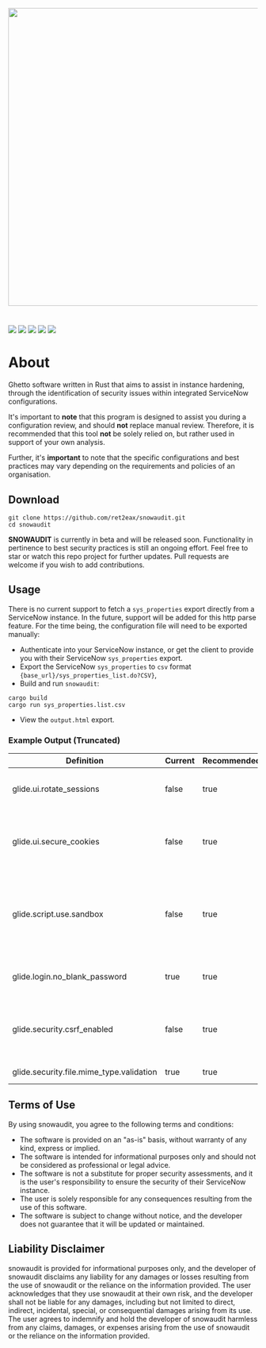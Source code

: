 <!-- other logo colours and schemes
<p align="center">
  <img width="600" src="https://i.postimg.cc/qvY12TPD/snowaudit-v2.png">
</p>

<p align="center">
  <img width="600" src="https://i.postimg.cc/tJdChZhz/snowy-snowauditv2.png">
</p>

<p align="center">
  <img width="600" src="https://i.postimg.cc/L4ZWhzD7/snowy-snowauditv3.png">
</p>

<p align="center">
  <img width="600" src="https://i.postimg.cc/YqXLVyLL/snowy-snowauditv3-1.png">
</p>

<p align="center">
  <img width="600" src="https://i.postimg.cc/nLd0d1YH/snowy-pinksnowaudit.png">
</p>-->


<p align="center">
  <img width="600" src="https://i.postimg.cc/6qyYZ4DM/snowy-snowauditv4.png">
</p>


#
![](https://img.shields.io/github/languages/code-size/ret2eax/snowaudit?style=flat-square)
![](https://img.shields.io/github/stars/ret2eax/snowaudit?style=flat-square)
![](https://img.shields.io/github/watchers/ret2eax/snowaudit?style=flat-square)
![](https://img.shields.io/badge/release%20date-not%20yet%20released-blue?style=flat-square)
![](https://img.shields.io/github/downloads/ret2eax/snowaudit/total?style=flat-square)

# About
 
Ghetto software written in Rust that aims to assist in instance hardening, through the identification of security issues within integrated ServiceNow configurations.

It's important to **note** that this program is designed to assist you during a configuration review, and should **not** replace manual review. Therefore, it is recommended that this tool **not** be solely relied on, but rather used in support of your own analysis.

Further, it's **important** to note that the specific configurations and best practices may vary depending on the requirements and policies of an organisation.

## Download

```
git clone https://github.com/ret2eax/snowaudit.git
cd snowaudit
```

**SNOWAUDIT** is currently in beta and will be released soon. Functionality in pertinence to best security practices is still an ongoing effort. Feel free to star or watch this repo project for further updates. Pull requests are welcome if you wish to add contributions.

## Usage

There is no current support to fetch a `sys_properties` export directly from a ServiceNow instance. In the future, support will be added for this http parse feature. For the time being, the configuration file will need to be exported manually:


* Authenticate into your ServiceNow instance, or get the client to provide you with their ServiceNow `sys_properties` export.
* Export the ServiceNow `sys_properties` to `csv` format `{base_url}/sys_properties_list.do?CSV}`,
* Build and run `snowaudit`:

```
cargo build
cargo run sys_properties.list.csv
```

* View the `output.html` export.

### Example Output (Truncated)

| Definition | Current | Recommended | Description |
|------|-------|-------------------|-------------|
| glide.ui.rotate_sessions | false | true | Automatically rotates user sessions periodically |
| glide.ui.secure_cookies  | false | true | Ensures that all cookies used by the platform contain the secure flag |
| glide.script.use.sandbox | false | true | Enables the script sandbox feature to restrict execution of untrusted scripts |
| glide.login.no_blank_password | true | true | Prevents users from setting blank passwords |
| glide.security.csrf_enabled | false | true | Enables Cross-Site Request Forgery (CSRF) protection |
| glide.security.file.mime_type.validation | true | true | Validates MIME types |


## Terms of Use

By using snowaudit, you agree to the following terms and conditions:
- The software is provided on an "as-is" basis, without warranty of any kind, express or implied.
- The software is intended for informational purposes only and should not be considered as professional or legal advice.
- The software is not a substitute for proper security assessments, and it is the user's responsibility to ensure the security of their ServiceNow instance.
- The user is solely responsible for any consequences resulting from the use of this software.
- The software is subject to change without notice, and the developer does not guarantee that it will be updated or maintained.

## Liability Disclaimer

snowaudit is provided for informational purposes only, and the developer of snowaudit disclaims any liability for any damages or losses resulting from the use of snowaudit or the reliance on the information provided. The user acknowledges that they use snowaudit at their own risk, and the developer shall not be liable for any damages, including but not limited to direct, indirect, incidental, special, or consequential damages arising from its use. The user agrees to indemnify and hold the developer of snowaudit harmless from any claims, damages, or expenses arising from the use of snowaudit or the reliance on the information provided.
